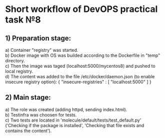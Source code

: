 # Short workflow of DevOPS practical task №8
## 1) Preparation stage:
 a) Container "registry" was started.  
 b) Docker image with OS was builded according to the Dockerfile in "temp" directory.  
 c) Then the image was taged (localhost:5000/mycentos8) and pushed to local registry.  
 d) The content was added to the file /etc/docker/daemon.json (to enable insecure registry option): { "insecure-registries" : [ "localhost:5000" ] }

## 2) Main stage:
 a) The role was created (adding httpd, sending index.html).  
 b) Testinfra was choosen for tests.  
 c) Two tests are located in 'molecule/default/tests/test_default.py' ('Checking if the package is installed', 'Checking that file exists and contains the content').
